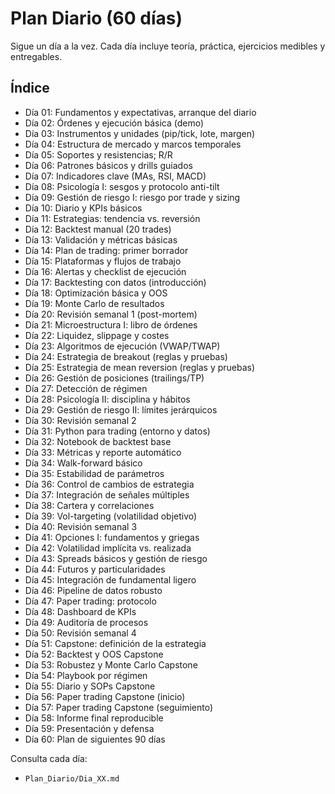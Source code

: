 # Plan Diario (60 días)

Sigue un día a la vez. Cada día incluye teoría, práctica, ejercicios medibles y entregables.

## Índice

- Día 01: Fundamentos y expectativas, arranque del diario
- Día 02: Órdenes y ejecución básica (demo)
- Día 03: Instrumentos y unidades (pip/tick, lote, margen)
- Día 04: Estructura de mercado y marcos temporales
- Día 05: Soportes y resistencias; R/R
- Día 06: Patrones básicos y drills guiados
- Día 07: Indicadores clave (MAs, RSI, MACD)
- Día 08: Psicología I: sesgos y protocolo anti-tilt
- Día 09: Gestión de riesgo I: riesgo por trade y sizing
- Día 10: Diario y KPIs básicos
- Día 11: Estrategias: tendencia vs. reversión
- Día 12: Backtest manual (20 trades)
- Día 13: Validación y métricas básicas
- Día 14: Plan de trading: primer borrador
- Día 15: Plataformas y flujos de trabajo
- Día 16: Alertas y checklist de ejecución
- Día 17: Backtesting con datos (introducción)
- Día 18: Optimización básica y OOS
- Día 19: Monte Carlo de resultados
- Día 20: Revisión semanal 1 (post-mortem)
- Día 21: Microestructura I: libro de órdenes
- Día 22: Liquidez, slippage y costes
- Día 23: Algoritmos de ejecución (VWAP/TWAP)
- Día 24: Estrategia de breakout (reglas y pruebas)
- Día 25: Estrategia de mean reversion (reglas y pruebas)
- Día 26: Gestión de posiciones (trailings/TP)
- Día 27: Detección de régimen
- Día 28: Psicología II: disciplina y hábitos
- Día 29: Gestión de riesgo II: límites jerárquicos
- Día 30: Revisión semanal 2
- Día 31: Python para trading (entorno y datos)
- Día 32: Notebook de backtest base
- Día 33: Métricas y reporte automático
- Día 34: Walk-forward básico
- Día 35: Estabilidad de parámetros
- Día 36: Control de cambios de estrategia
- Día 37: Integración de señales múltiples
- Día 38: Cartera y correlaciones
- Día 39: Vol-targeting (volatilidad objetivo)
- Día 40: Revisión semanal 3
- Día 41: Opciones I: fundamentos y griegas
- Día 42: Volatilidad implícita vs. realizada
- Día 43: Spreads básicos y gestión de riesgo
- Día 44: Futuros y particularidades
- Día 45: Integración de fundamental ligero
- Día 46: Pipeline de datos robusto
- Día 47: Paper trading: protocolo
- Día 48: Dashboard de KPIs
- Día 49: Auditoría de procesos
- Día 50: Revisión semanal 4
- Día 51: Capstone: definición de la estrategia
- Día 52: Backtest y OOS Capstone
- Día 53: Robustez y Monte Carlo Capstone
- Día 54: Playbook por régimen
- Día 55: Diario y SOPs Capstone
- Día 56: Paper trading Capstone (inicio)
- Día 57: Paper trading Capstone (seguimiento)
- Día 58: Informe final reproducible
- Día 59: Presentación y defensa
- Día 60: Plan de siguientes 90 días

Consulta cada día:
- `Plan_Diario/Dia_XX.md`
